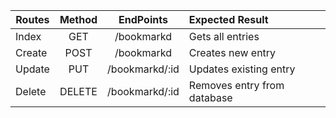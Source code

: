|Routes|Method|EndPoints|Expected Result|
|------|:---:|:---:|:----|
|Index|GET|/bookmarkd|Gets all entries |
|Create|POST|/bookmarkd|Creates new entry |
|Update|PUT|/bookmarkd/:id|Updates existing entry |
|Delete|DELETE|/bookmarkd/:id|Removes entry from database|

